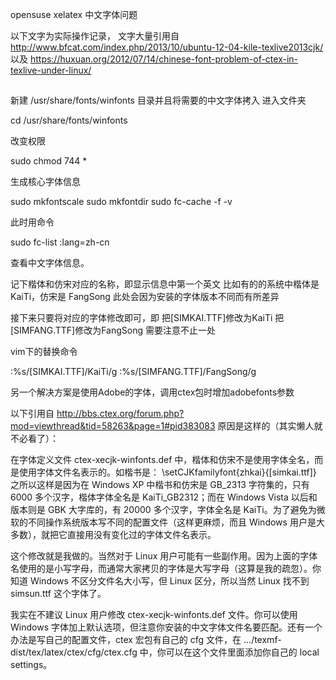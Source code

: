 opensuse xelatex 中文字体问题

以下文字为实际操作记录，
文字大量引用自 
http://www.bfcat.com/index.php/2013/10/ubuntu-12-04-kile-texlive2013cjk/
以及
https://huxuan.org/2012/07/14/chinese-font-problem-of-ctex-in-texlive-under-linux/
##

新建 /usr/share/fonts/winfonts 目录并且将需要的中文字体拷入
进入文件夹
	
cd /usr/share/fonts/winfonts

改变权限

	
sudo chmod 744 *

生成核心字体信息

	
sudo mkfontscale
sudo mkfontdir
sudo fc-cache -f -v

此时用命令

	
sudo fc-list :lang=zh-cn

查看中文字体信息。

记下楷体和仿宋对应的名称，即显示信息中第一个英文
比如有的的系统中楷体是 KaiTi，仿宋是 FangSong
此处会因为安装的字体版本不同而有所差异

接下来只要将对应的字体修改即可，即
把[SIMKAI.TTF]修改为KaiTi
把[SIMFANG.TTF]修改为FangSong
需要注意不止一处

vim下的替换命令

	
:%s/\[SIMKAI.TTF\]/KaiTi/g
:%s/\[SIMFANG.TTF\]/FangSong/g

另一个解决方案是使用Adobe的字体，调用ctex包时增加adobefonts参数


以下引用自 http://bbs.ctex.org/forum.php?mod=viewthread&tid=58263&page=1#pid383083
原因是这样的（其实懒人就不必看了）：

在字体定义文件 ctex-xecjk-winfonts.def 中，楷体和仿宋不是使用字体全名，而是使用字体文件名表示的。如楷书是：
\setCJKfamilyfont{zhkai}{[simkai.ttf]}
之所以这样是因为在 Windows XP 中楷书和仿宋是 GB_2313 字符集的，只有 6000 多个汉字，楷体字体全名是 KaiTi_GB2312；而在 Windows Vista 以后和版本则是 GBK 大字库的，有 20000 多个汉字，字体全名是 KaiTi。为了避免为微软的不同操作系统版本写不同的配置文件（这样更麻烦，而且 Windows 用户是大多数），就把它直接用没有变化过的字体文件名表示。

这个修改就是我做的。当然对于 Linux 用户可能有一些副作用。因为上面的字体名使用的是小写字母，而通常大家拷贝的字体是大写字母（这算是我的疏忽）。你知道 Windows 不区分文件名大小写，但 Linux 区分，所以当然 Linux 找不到 simsun.ttf 这个字体了。

我实在不建议 Linux 用户修改 ctex-xecjk-winfonts.def 文件。你可以使用 Windows 字体加上默认选项，但注意你安装的中文字体文件名要匹配。还有一个办法是写自己的配置文件，ctex 宏包有自己的 cfg 文件，在 .../texmf-dist/tex/latex/ctex/cfg/ctex.cfg 中，你可以在这个文件里面添加你自己的 local settings。
